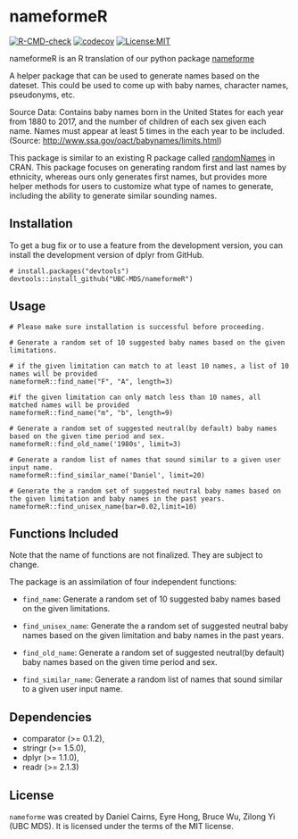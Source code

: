 
# nameformeR

<!-- badges: start -->

[![R-CMD-check](https://github.com/UBC-MDS/nameformeR/actions/workflows/R-CMD-check.yaml/badge.svg)](https://github.com/UBC-MDS/nameformeR/actions/workflows/R-CMD-check.yaml)
[![codecov](https://codecov.io/gh/UBC-MDS/nameformeR/branch/main/graph/badge.svg?token=OvnPkhjXuL)](https://codecov.io/gh/UBC-MDS/nameformeR)
[![License:MIT](https://img.shields.io/badge/License-MIT-yellow.svg)](https://opensource.org/licenses/MIT)

<!-- badges: end -->

nameformeR is an R translation of our python package
[nameforme](https://github.com/UBC-MDS/nameforme)

A helper package that can be used to generate names based on the
dateset. This could be used to come up with baby names, character names,
pseudonyms, etc.

Source Data: Contains baby names born in the United States for each year
from 1880 to 2017, and the number of children of each sex given each
name. Names must appear at least 5 times in the each year to be
included. (Source: <http://www.ssa.gov/oact/babynames/limits.html>)

This package is similar to an existing R package called
[randomNames](https://cran.r-project.org/web/packages/randomNames/) in
CRAN. This package focuses on generating random first and last names by
ethnicity, whereas ours only generates first names, but provides more
helper methods for users to customize what type of names to generate,
including the ability to generate similar sounding names.

## Installation

To get a bug fix or to use a feature from the development version, you
can install the development version of dplyr from GitHub.

    # install.packages("devtools")
    devtools::install_github("UBC-MDS/nameformeR")

## Usage

    # Please make sure installation is successful before proceeding. 

    # Generate a random set of 10 suggested baby names based on the given limitations.

    # if the given limitation can match to at least 10 names, a list of 10 names will be provided
    nameformeR::find_name("F", "A", length=3)

    #if the given limitation can only match less than 10 names, all matched names will be provided
    nameformeR::find_name("m", "b", length=9)

    # Generate a random set of suggested neutral(by default) baby names based on the given time period and sex.
    nameformeR::find_old_name('1980s', limit=3)

    # Generate a random list of names that sound similar to a given user input name.
    nameformeR::find_similar_name('Daniel', limit=20)

    # Generate the a random set of suggested neutral baby names based on the given limitation and baby names in the past years.
    nameformeR::find_unisex_name(bar=0.02,limit=10)

## Functions Included

Note that the name of functions are not finalized. They are subject to
change.

The package is an assimilation of four independent functions:

- `find_name`: Generate a random set of 10 suggested baby names based on
  the given limitations.

- `find_unisex_name`: Generate the a random set of suggested neutral
  baby names based on the given limitation and baby names in the past
  years.

- `find_old_name`: Generate a random set of suggested neutral(by
  default) baby names based on the given time period and sex.

- `find_similar_name`: Generate a random list of names that sound
  similar to a given user input name.

## Dependencies

- comparator (\>= 0.1.2),
- stringr (\>= 1.5.0),
- dplyr (\>= 1.1.0),
- readr (\>= 2.1.3)

## License

`nameforme` was created by Daniel Cairns, Eyre Hong, Bruce Wu, Zilong Yi
(UBC MDS). It is licensed under the terms of the MIT license.

